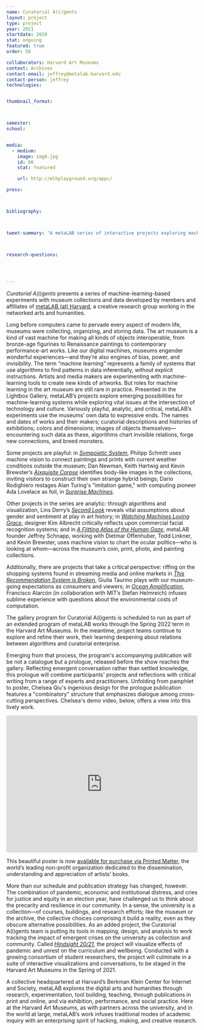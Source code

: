 ```yaml
---
name: Curatorial A(i)gents
layout: project
type: project 
year: 2021
startdate: 2020
stat: ongoing
featured: true
order: 50

collaborators: Harvard Art Museums
context: Archives
contact-email: jeffrey@metalab.harvard.edu
contact-person: jeffrey
technologies:


thumbnail_format:



semester: 
school: 


media:
  - medium:
    image: img0.jpg
    id: 00
    stat: featured

    url: http://mlhplayground.org/appc/

press:



bibliography:



tweet-summary: "A metaLAB series of interactive projects exploring machine learning in, around, and about the Harvard Art Museums"



research-questions:




---
```


*Curatorial A(i)gents* presents a series of machine-learning-based experiments with museum collections and data developed by members and affiliates of [metaLAB (at) Harvard](https://metalabharvard.github.io/), a creative research group working in the networked arts and humanities. 

Long before computers came to pervade every aspect of modern life, museums were collecting, organizing, and storing data. The art museum is a kind of vast machine for making all kinds of objects interoperable, from bronze-age figurines to Renaissance paintings to contemporary performance-art works. Like our digital machines, museums engender wonderful experiences—and they’re also engines of bias, power, and invisibility. 
The term “machine learning” represents a family of systems that use algorithms to find patterns in data inferentially, without explicit instructions. Artists and media makers are experimenting with machine-learning tools to create new kinds of artworks. But roles for machine learning in the art museum are still rare in practice. Presented in the Lightbox Gallery, metaLAB’s projects explore emerging possibilities for machine-learning systems while exploring vital issues at the intersection of technology and culture. Variously playful, analytic, and critical, metaLAB’s experiments use the museums’ own data to expressive ends. The names and dates of works and their makers; curatorial descriptions and histories of exhibitions; colors and dimensions; images of objects themselves—encountering such data as these, algorithms chart invisible relations, forge new connections, and breed monsters. 

Some projects are playful: in [*Sympoietic System*](https://metalabharvard.github.io/projects/curatorial-aigents/sympoieticsystem/), Philipp Schmitt uses machine vision to connect paintings and prints with current weather conditions outside the museum; Dan Newman, Keith Hartwig and Kevin Brewster’s [*Aixquisite Corpse*](https://metalabharvard.github.io/projects/curatorial-aigents/aixquisitecorpse/) identifies body-like images in the collections, inviting visitors to construct their own strange hybrid beings; Dario Rodighiero restages Alan Turing's "imitation game," with computing pioneer Ada Lovelace as foil, in [*Surprise Machines*](https://metalabharvard.github.io/projects/curatorial-aigents/surprisemachines/). 

Other projects in the series are analytic: through algorithms and visualization, Lins Derry’s [*Second Look*](https://metalabharvard.github.io/projects/curatorial-aigents/secondlook/) reveals vital assumptions about gender and sentiment at play in art history; in [*Watching Machines Loving Grace*](https://metalabharvard.github.io/projects/curatorial-aigents/thelovinggrace/), designer Kim Albrecht critically reflects upon commercial facial recognition systems; and in [*A Flitting Atlas of the Human Gaze*](https://metalabharvard.github.io/projects/curatorial-aigents/aflittingatlas/), metaLAB founder Jeffrey Schnapp, working with Dietmar Offenhuber, Todd Linkner, and Kevin Brewster, uses machine vision to chart the ocular politics—who is looking at whom—across the museum’s coin, print, photo, and painting collections. 

Additionally, there are projects that take a critical perspective: riffing on the shopping systems found in streaming media and online markets in [*This Recommendation System is Broken*](https://metalabharvard.github.io/projects/curatorial-aigents/thisrecommendationsystem/), Giulia Taurino plays with our museum-going expectations as consumers and viewers; in [*Ocean Amplification*](https://metalabharvard.github.io/projects/curatorial-aigents/oceanamplification/), Francisco Alarcón (in collaboration with MIT’s Stefan Helmreich) infuses sublime experience with questions about the environmental costs of computation. 

The gallery program for Curatorial A(i)gents is scheduled to run as part of an extended program of metaLAB works through the Spring 2022 term in the Harvard Art Museums. In the meantime, project teams continue to explore and refine their work, their learning deepening about relations between algorithms and curatorial enterprise. 

Emerging from that process, the program's accompanying publication will be not a catalogue but a prologue, released before the show reaches the gallery. Reflecting emergent conversation rather than settled knowledge, this prologue will combine participants' projects and reflections with critical writing from a range of experts and practitioners. Unfolding from pamphlet to poster, Chelsea Qiu's ingenious design for the prologue publication features a "combinatory" structure that emphasizes dialogue among cross-cutting perspectives. Chelsea's demo video, below, offers a view into this lively work.

<iframe title="vimeo-player" src="https://player.vimeo.com/video/448180018" width="100%" height="360" frameborder="0" allowfullscreen></iframe>

This beautiful poster is now [available for purchase via Printed Matter](https://www.printedmatter.org/catalog/57243), the world’s leading non-profit organization dedicated to the dissemination, understanding and appreciation of artists’ books.

More than our schedule and publication strategy has changed, however. The combination of pandemic, economic and institutional distress, and cries for justice and equity in an election year, have challenged us to think about the precarity and resilience in our community. In a sense, the university is a collection—of courses, buildings, and research efforts; like the museum or the archive, the collective choices comprising it build a reality, even as they obscure alternative possibilities. As an added project, the Curatorial A(i)gents team is putting its tools in mapping, design, and analysis to work tracking the impact of emergent crises on the university as collection and community. Called [*Hindsight 20/21*](https://metalabharvard.github.io/projects/curatorial-aigents/hindsight2021/), the project will visualize effects of pandemic and unrest on the curriculum and wellbeing. Conducted with a growing consortium of student researchers, the project will culminate in a suite of interactive visualizations and conversations, to be staged in the Harvard Art Museums in the Spring of 2021.

A collective headquartered at Harvard’s Berkman Klein Center for Internet and Society, metaLAB explores the digital arts and humanities through research, experimentation, tool building, teaching, through publications in print and online, and via exhibition, performance, and social practice. Here at the Harvard Art Museums, as with partners across the university, and in the world at large, metaLAB’s work infuses traditional modes of academic inquiry with an enterprising spirit of hacking, making, and creative research.


